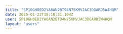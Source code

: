 ```yaml
---
title: "SP10GH0ED2YA6AN2BT94N75KMVJAC3DGARD5W4HQM"
date: 2025-01-22T18:10:31.104Z
user: SP10GH0ED2YA6AN2BT94N75KMVJAC3DGARD5W4HQM
layout: "users"
---
```

    